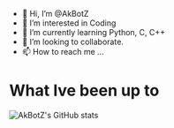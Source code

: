 - 👋 Hi, I’m @AkBotZ
- 👀 I’m interested in Coding
- 🌱 I’m currently learning Python, C, C++
- 💞️ I’m looking to collaborate.
- 📫 How to reach me ...
     
# What Ive been up to

![AkBotZ's GitHub stats](https://github-readme-stats.vercel.app/api?username=AkBotZ&show_icons=true)
<!---
AkBotZ/AkBotZ is a ✨ special ✨ repository because its `README.md` (this file) appears on your GitHub profile.
You can click the Preview link to take a look at your changes.
--->
